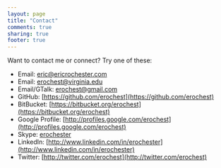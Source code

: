 ```yaml
---
layout: page
title: "Contact"
comments: true
sharing: true
footer: true
---
```


Want to contact me or connect? Try one of these:

 * Email: [eric@ericrochester.com](mailto:eric@ericrochester.com)
 * Email: [erochest@virginia.edu](mailto:erochest@virginia.edu)
 * Email/GTalk: [erochest@gmail.com](mailto:erochest@gmail.com)
 * GitHub: [https://github.com/erochest](https://github.com/erochest)
 * BitBucket: [https://bitbucket.org/erochest](https://bitbucket.org/erochest)
 * Google Profile: [http://profiles.google.com/erochest](http://profiles.google.com/erochest)
 * Skype: [erochester](skype:erochester?call)
 * LinkedIn: [http://www.linkedin.com/in/erochester](http://www.linkedin.com/in/erochester)
 * Twitter: [http://twitter.com/erochest](http://twitter.com/erochest)

